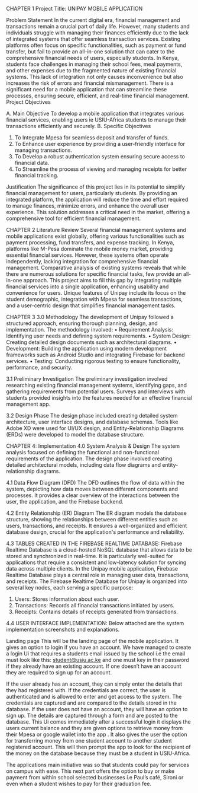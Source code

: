 CHAPTER 1
Project Title:             UNIPAY MOBILE APPLICATION

Problem Statement
In the current digital era, financial management and transactions remain a crucial part of daily life. However, many students and individuals struggle with managing their finances efficiently due to the lack of integrated systems that offer seamless transaction services. Existing platforms often focus on specific functionalities, such as payment or fund transfer, but fail to provide an all-in-one solution that can cater to the comprehensive financial needs of users, especially students.
In Kenya, students face challenges in managing their school fees, meal payments, and other expenses due to the fragmented nature of existing financial systems. This lack of integration not only causes inconvenience but also increases the risk of errors and financial mismanagement. There is a significant need for a mobile application that can streamline these processes, ensuring secure, efficient, and real-time financial management.
Project Objectives

A. Main Objective
To develop a mobile application that integrates various financial services, enabling users ie USIU-Africa students to manage their transactions efficiently and securely.
B. Specific Objectives
1.	To Integrate Mpesa for seamless deposit and transfer of funds.
2.	To Enhance user experience by providing a user-friendly interface for managing transactions.
3.	To Develop a robust authentication system ensuring secure access to financial data.
4.	To Streamline the process of viewing and managing receipts for better financial tracking.
   
Justification
The significance of this project lies in its potential to simplify financial management for users, particularly students. By providing an integrated platform, the application will reduce the time and effort required to manage finances, minimize errors, and enhance the overall user experience. This solution addresses a critical need in the market, offering a comprehensive tool for efficient financial management.


CHAPTER 2
Literature Review
Several financial management systems and mobile applications exist globally, offering various functionalities such as payment processing, fund transfers, and expense tracking. In Kenya, platforms like M-Pesa dominate the mobile money market, providing essential financial services. However, these systems often operate independently, lacking integration for comprehensive financial management.
Comparative analysis of existing systems reveals that while there are numerous solutions for specific financial tasks, few provide an all-in-one approach. This project aims to fill this gap by integrating multiple financial services into a single application, enhancing usability and convenience for users.
Unique features of Unipay include its focus on the student demographic, integration with Mpesa for seamless transactions, and a user-centric design that simplifies financial management tasks.


CHAPTER 3
3.0 Methodology
The development of Unipay followed a structured approach, ensuring thorough planning, design, and implementation. The methodology involved:
•	Requirement Analysis: Identifying user needs and defining system requirements.
•	System Design: Creating detailed design documents such as architectural diagrams.
•	Development: Building the application using modern development frameworks such as Android Studio and integrating Firebase for backend services.
•	Testing: Conducting rigorous testing to ensure functionality, performance, and security.

3.1 Preliminary Investigation
The preliminary investigation involved researching existing financial management systems, identifying gaps, and gathering requirements from potential users. Surveys and interviews with students provided insights into the features needed for an effective financial management app.

3.2 Design Phase
The design phase included creating detailed system architecture, user interface designs, and database schemas. Tools like Adobe XD were used for UI/UX design, and Entity-Relationship Diagrams (ERDs) were developed to model the database structure.


CHAPTER 4: Implementation
4.0 System Analysis & Design
The system analysis focused on defining the functional and non-functional requirements of the application. The design phase involved creating detailed architectural models, including data flow diagrams and entity-relationship diagrams.

4.1 Data Flow Diagram (DFD)
The DFD outlines the flow of data within the system, depicting how data moves between different components and processes. It provides a clear overview of the interactions between the user, the application, and the Firebase backend.
 

4.2 Entity Relationship (ER) Diagram
The ER diagram models the database structure, showing the relationships between different entities such as users, transactions, and receipts. It ensures a well-organized and efficient database design, crucial for the application's performance and reliability.
 

4.3 TABLES CREATED IN THE FIREBASE REALTIME DATABASE:
Firebase Realtime Database is a cloud-hosted NoSQL database that allows data to be stored and synchronized in real-time. It is particularly well-suited for applications that require a consistent and low-latency solution for syncing data across multiple clients. In the Unipay mobile application, Firebase Realtime Database plays a central role in managing user data, transactions, and receipts.
The Firebase Realtime Database for Unipay is organized into several key nodes, each serving a specific purpose:
1.	Users: Stores information about each user.
2.	Transactions: Records all financial transactions initiated by users.
3.	Receipts: Contains details of receipts generated from transactions.



 

 

 

 


4.4 USER INTERFACE IMPLEMENTATION:
Below attached are the system implementation screenshots and explanations. 


Landing page
This will be the landing page of the mobile application. It gives an option to login if you have an account. We have managed to create a login Ui that requires a students email issued by the school i.e the email must look like this: student@usiu.ac.ke and one must key in their password if they already have an existing account. If one doesn’t have an account they are required to sign up for an account.
 

If the user already has an account, they can simply enter the details that they had registered with. If the credentials are correct, the user is authenticated and is allowed to enter and get access to the system. The credentials are captured and are compared to the details stored in the database. If the user does not have an account, they will have an option to sign up. The details are captured through a form and are posted to the database.
This Ui comes immediately after a successful login it displays the users current balance and they are given options to retrieve money  from their Mpesa or  google wallet into the app . It also gives the user the option for transferring money from one student account to another student registered account. This will then prompt the app to look for the recipient of the money on the database because they must be a student in USIU-Africa. 

 

The applications main initiative was so that students could pay for services on campus with ease. This next part offers the option to buy or make payment from within school selected businesses i.e Paul’s café, Sironi or even when a student wishes to pay for their graduation fee.

 
 
 

